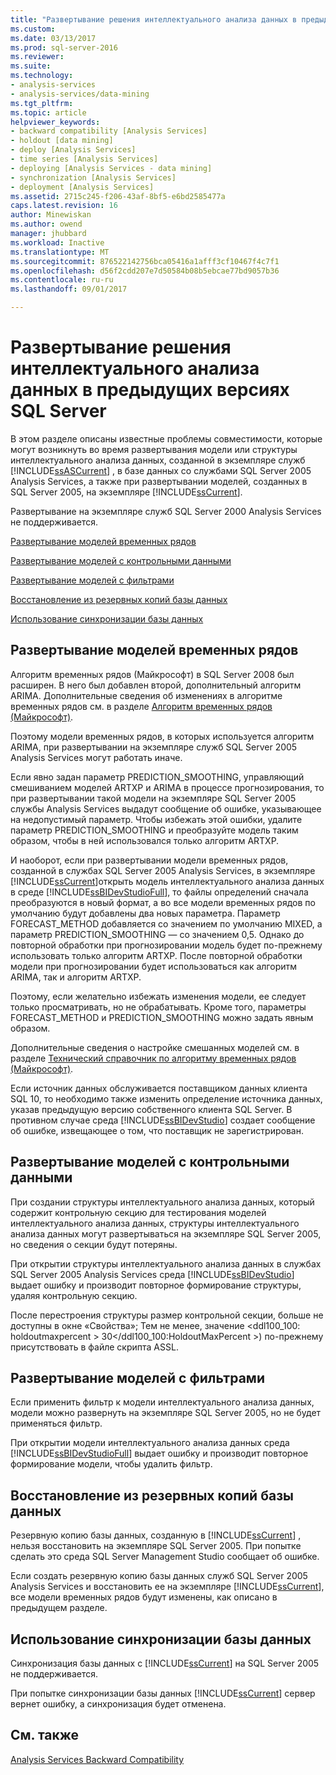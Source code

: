 ```yaml
---
title: "Развертывание решения интеллектуального анализа данных в предыдущих версиях SQL Server | Документы Microsoft"
ms.custom: 
ms.date: 03/13/2017
ms.prod: sql-server-2016
ms.reviewer: 
ms.suite: 
ms.technology:
- analysis-services
- analysis-services/data-mining
ms.tgt_pltfrm: 
ms.topic: article
helpviewer_keywords:
- backward compatibility [Analysis Services]
- holdout [data mining]
- deploy [Analysis Services]
- time series [Analysis Services]
- deploying [Analysis Services - data mining]
- synchronization [Analysis Services]
- deployment [Analysis Services]
ms.assetid: 2715c245-f206-43af-8bf5-e6bd2585477a
caps.latest.revision: 16
author: Minewiskan
ms.author: owend
manager: jhubbard
ms.workload: Inactive
ms.translationtype: MT
ms.sourcegitcommit: 876522142756bca05416a1afff3cf10467f4c7f1
ms.openlocfilehash: d56f2cdd207e7d50584b08b5ebcae77bd9057b36
ms.contentlocale: ru-ru
ms.lasthandoff: 09/01/2017

---
```

# <a name="deploy-a-data-mining-solution-to-previous-versions-of-sql-server"></a>Развертывание решения интеллектуального анализа данных в предыдущих версиях SQL Server
  В этом разделе описаны известные проблемы совместимости, которые могут возникнуть во время развертывания модели или структуры интеллектуального анализа данных, созданной в экземпляре служб [!INCLUDE[ssASCurrent](../../includes/ssascurrent-md.md)] , в базе данных со службами SQL Server 2005 Analysis Services, а также при развертывании моделей, созданных в SQL Server 2005, на экземпляре [!INCLUDE[ssCurrent](../../includes/sscurrent-md.md)].  
  
 Развертывание на экземпляре служб SQL Server 2000 Analysis Services не поддерживается.  
  
 [Развертывание моделей временных рядов](#bkmk_TimeSeries)  
  
 [Развертывание моделей с контрольными данными](#bkmk_Holdout)  
  
 [Развертывание моделей с фильтрами](#bkmk_Filter)  
  
 [Восстановление из резервных копий базы данных](#bkmk_Backup)  
  
 [Использование синхронизации базы данных](#bkmk_Synch)  
  
##  <a name="bkmk_TimeSeries"></a> Развертывание моделей временных рядов  
 Алгоритм временных рядов (Майкрософт) в SQL Server 2008 был расширен. В него был добавлен второй, дополнительный алгоритм ARIMA. Дополнительные сведения об изменениях в алгоритме временных рядов см. в разделе [Алгоритм временных рядов (Майкрософт)](../../analysis-services/data-mining/microsoft-time-series-algorithm.md).  
  
 Поэтому модели временных рядов, в которых используется алгоритм ARIMA, при развертывании на экземпляре служб SQL Server 2005 Analysis Services могут работать иначе.  
  
 Если явно задан параметр PREDICTION_SMOOTHING, управляющий смешиванием моделей ARTXP и ARIMA в процессе прогнозирования, то при развертывании такой модели на экземпляре SQL Server 2005 службы Analysis Services выдадут сообщение об ошибке, указывающее на недопустимый параметр. Чтобы избежать этой ошибки, удалите параметр PREDICTION_SMOOTHING и преобразуйте модель таким образом, чтобы в ней использовался только алгоритм ARTXP.  
  
 И наоборот, если при развертывании модели временных рядов, созданной в службах SQL Server 2005 Analysis Services, в экземпляре [!INCLUDE[ssCurrent](../../includes/sscurrent-md.md)]открыть модель интеллектуального анализа данных в среде [!INCLUDE[ssBIDevStudioFull](../../includes/ssbidevstudiofull-md.md)], то файлы определений сначала преобразуются в новый формат, а во все модели временных рядов по умолчанию будут добавлены два новых параметра. Параметр FORECAST_METHOD добавляется со значением по умолчанию MIXED, а параметр PREDICTION_SMOOTHING — со значением 0,5. Однако до повторной обработки при прогнозировании модель будет по-прежнему использовать только алгоритм ARTXP. После повторной обработки модели при прогнозировании будет использоваться как алгоритм ARIMA, так и алгоритм ARTXP.  
  
 Поэтому, если желательно избежать изменения модели, ее следует только просматривать, но не обрабатывать. Кроме того, параметры FORECAST_METHOD и PREDICTION_SMOOTHING можно задать явным образом.  
  
 Дополнительные сведения о настройке смешанных моделей см. в разделе [Технический справочник по алгоритму временных рядов (Майкрософт)](../../analysis-services/data-mining/microsoft-time-series-algorithm-technical-reference.md).  
  
 Если источник данных обслуживается поставщиком данных клиента SQL 10, то необходимо также изменить определение источника данных, указав предыдущую версию собственного клиента SQL Server. В противном случае среда [!INCLUDE[ssBIDevStudio](../../includes/ssbidevstudio-md.md)] создает сообщение об ошибке, извещающее о том, что поставщик не зарегистрирован.  
  
##  <a name="bkmk_Holdout"></a> Развертывание моделей с контрольными данными  
 При создании структуры интеллектуального анализа данных, который содержит контрольную секцию для тестирования моделей интеллектуального анализа данных, структуры интеллектуального анализа данных могут развертываться на экземпляре SQL Server 2005, но сведения о секции будут потеряны.  
  
 При открытии структуры интеллектуального анализа данных в службах SQL Server 2005 Analysis Services среда [!INCLUDE[ssBIDevStudio](../../includes/ssbidevstudio-md.md)] выдает ошибку и производит повторное формирование структуры, удаляя контрольную секцию.  
  
 После перестроения структуры размер контрольной секции, больше не доступны в окне «Свойства»; Тем не менее, значение \<ddl100_100: holdoutmaxpercent > 30\</ddl100_100:HoldoutMaxPercent >) по-прежнему присутствовать в файле скрипта ASSL.  
  
##  <a name="bkmk_Filter"></a> Развертывание моделей с фильтрами  
 Если применить фильтр к модели интеллектуального анализа данных, модели можно развернуть на экземпляре SQL Server 2005, но не будет применяться фильтр.  
  
 При открытии модели интеллектуального анализа данных среда [!INCLUDE[ssBIDevStudioFull](../../includes/ssbidevstudiofull-md.md)] выдает ошибку и производит повторное формирование модели, чтобы удалить фильтр.  
  
##  <a name="bkmk_Backup"></a> Восстановление из резервных копий базы данных  
 Резервную копию базы данных, созданную в [!INCLUDE[ssCurrent](../../includes/sscurrent-md.md)] , нельзя восстановить на экземпляре SQL Server 2005. При попытке сделать это среда SQL Server Management Studio сообщает об ошибке.  
  
 Если создать резервную копию базы данных служб SQL Server 2005 Analysis Services и восстановить ее на экземпляре [!INCLUDE[ssCurrent](../../includes/sscurrent-md.md)], все модели временных рядов будут изменены, как описано в предыдущем разделе.  
  
##  <a name="bkmk_Synch"></a> Использование синхронизации базы данных  
 Синхронизация базы данных с [!INCLUDE[ssCurrent](../../includes/sscurrent-md.md)] на SQL Server 2005 не поддерживается.  
  
 При попытке синхронизации базы данных [!INCLUDE[ssCurrent](../../includes/sscurrent-md.md)] сервер вернет ошибку, а синхронизация будет отменена.  
  
## <a name="see-also"></a>См. также  
 [Analysis Services Backward Compatibility](../../analysis-services/analysis-services-backward-compatibility.md)  
  
  

